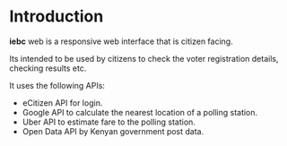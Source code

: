 Introduction
============
**iebc** web is a responsive web interface that is citizen facing.

Its intended to be used by citizens to check the voter registration details, checking results etc.

It uses the following APIs:

- eCitizen API for login.
- Google API to calculate the nearest location of a polling station.
- Uber API to estimate fare to the polling station.
- Open Data API by Kenyan government post data.
